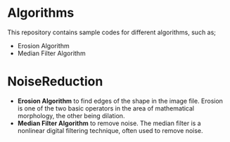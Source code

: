 # Algorithms
This repository contains sample codes for different algorithms, such as;
- Erosion Algorithm
- Median Filter Algorithm

# NoiseReduction
- **Erosion Algorithm** to find edges of the shape in the image file. Erosion is one of the two basic operators in the area of mathematical morphology, the other being dilation. 
- **Median Filter Algorithm** to remove noise. The median filter is a nonlinear digital filtering technique, often used to remove noise.